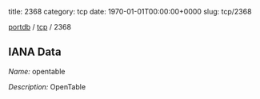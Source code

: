 title: 2368
category: tcp
date: 1970-01-01T00:00:00+0000
slug: tcp/2368

[portdb](/) / [tcp](/category/tcp.html) / 2368


## IANA Data

_Name:_ opentable

_Description:_ OpenTable

